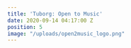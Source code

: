 ```yaml
---
title: 'Tuborg: Open to Music'
date: 2020-09-14 04:17:00 Z
position: 5
image: "/uploads/open2music_logo.png"
---
```


